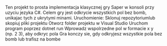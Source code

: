Ten projekt to prosta implementacja klasycznej gry Saper w konsoli przy uzyciu jezyka C#.
Celem gry jest odkrycie wszystkich pol bez bomb, unikajac tych z ukrytymi minami.
Uruchomienie:
Sklonuj repozytoriumlub skopiuj pliki projektu
Otworz folder projektu w Visual Studio
Uruchom program poprzez dotnet run
Wprowadz wspolrzedne pol w formacie x y (np. 2 3), aby odkryc pola
Gra konczy sie, gdy odkryjesz wszystkie pola bez bomb lub trafisz na bombe